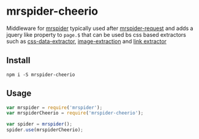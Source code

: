 # mrspider-cheerio

Middleware for [mrspider](https://github.com/vermiculite/mrspider) typically used after [mrspider-request](https://github.com/vermiculite/mrspider-request) and adds a jquery like property to `page.$` that can be used bs css based extractors such as [css-data-extractor](https://github.com/vermiculite/mrspider-css-data-extractor), [image-extraction](https://github.com/vermiculite/mrspider-css-image-extraction) and [link extractor](https://github.com/vermiculite/mrspider-css-links)

## Install

`npm i -S mrspider-cheerio`

## Usage
```js
var mrspider = require('mrspider');
var mrspiderCheerio = require('mrspider-cheerio');

var spider = mrspider();
spider.use(mrspiderCheerio);
```
